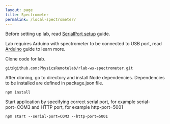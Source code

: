 ```yaml
---
layout: page
title: Spectrometer
permalink: /local-spectrometer/
---
```


Before setting up lab, read [SerialPort setup](/documentation/local-serialport/) guide. 

Lab requires Arduino with spectrometer to be connected to USB port, read [Arduino](/documentation/local-arduino) guide to learn more.

Clone code for lab.
```
git@github.com:PhysicsRemotelab/rlab-ws-spectrometer.git
```

After cloning, go to directory and install Node dependencies. Dependencies to be installed are defined in package.json file.
```
npm install
```

Start application by specifying correct serial port, for example serial-port=COM3 and HTTP port, for example http-port=5001
```
npm start --serial-port=COM3 --http-port=5001
```
